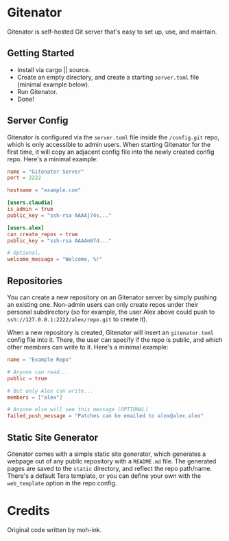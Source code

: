 # Gitenator

Gitenator is self-hosted Git server that's easy to set up, use, and maintain.

## Getting Started

- Install via cargo || source.
- Create an empty directory, and create a starting `server.toml` file (minimal example below).
- Run Gitenator.
- Done!

## Server Config

Gitenator is configured via the `server.toml` file inside the `/config.git` repo, which is only accessible to admin users.
When starting Gitenator for the first time, it will copy an adjacent config file into the newly created config repo.
Here's a minimal example:

```toml
name = "Gitenator Server"
port = 2222

hostname = "example.com"

[users.claudia]
is_admin = true
public_key = "ssh-rsa AAAAj74s..."

[users.alex]
can_create_repos = true
public_key = "ssh-rsa AAAAm8fd..."

# Optional.
welcome_message = "Welcome, %!"
```

## Repositories

You can create a new repository on an Gitenator server by simply pushing an existing one. Non-admin users can only create
repos under their personal subdirectory (so for example, the user Alex above could push to `ssh://127.0.0.1:2222/alex/repo.git`
to create it).

When a new repository is created, Gitenator will insert an `gitenator.toml` config file into it. There, the user can specify if the repo
is public, and which other members can write to it. Here's a minimal example:

```toml
name = "Example Repo"

# Anyone can read...
public = true

# But only Alex can write...
members = ["alex"]

# Anyone else will see this message (OPTIONAL)
failed_push_message = "Patches can be emailed to alex@alex.alex"
```

## Static Site Generator

Gitenator comes with a simple static site generator, which generates a webpage out of any public repository with a `README.md` file.
The generated pages are saved to the `static` directory, and reflect the repo path/name. There's a default Tera template, or
you can define your own with the `web_template` option in the repo config.

# Credits

Original code written by moh-ink.